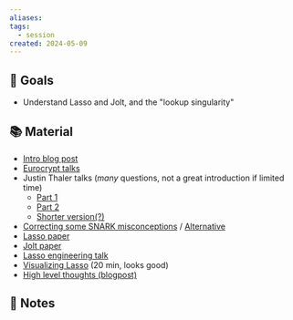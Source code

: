 ```yaml
---
aliases: 
tags:
  - session
created: 2024-05-09
---
```

## 🎯 Goals
- Understand Lasso and Jolt, and the "lookup singularity"

## 📚 Material
- [Intro blog post](https://a16zcrypto.com/posts/article/building-on-lasso-and-jolt/)
- [Eurocrypt talks](https://youtu.be/_WsCQc9Elcg)
- Justin Thaler talks (*many* questions, not a great introduction if limited time)
	- [Part 1](https://www.youtube.com/watch?v=aEiHLORcDq4)
	- [Part 2](https://www.youtube.com/watch?v=dmVweFbJsxw)
	- [Shorter version(?)](https://youtu.be/Q9t3ALjpRwk?si=qkVgmVfydczZXFXN)
- [Correcting some SNARK misconceptions](https://www.youtube.com/watch?v=LEbdn0ngOEQ) / [Alternative](https://www.youtube.com/watch?v=5Eh7uEya12I)
- [Lasso paper](https://people.cs.georgetown.edu/jthaler/Lasso-paper.pdf)
- [Jolt paper](https://eprint.iacr.org/2023/1217)
- [Lasso engineering talk](https://youtu.be/b03e0-FPFyo?si=h0mgmgpDzPHiLWTx)
- [Visualizing Lasso](https://youtu.be/iDcXj9Vx3zY?si=gIxNPa4Ib01iirT8) (20 min, looks good)
- [High level thoughts (blogpost)](https://a16zcrypto.com/posts/article/understanding-jolt-clarifications-and-reflections/)

## 📝 Notes
